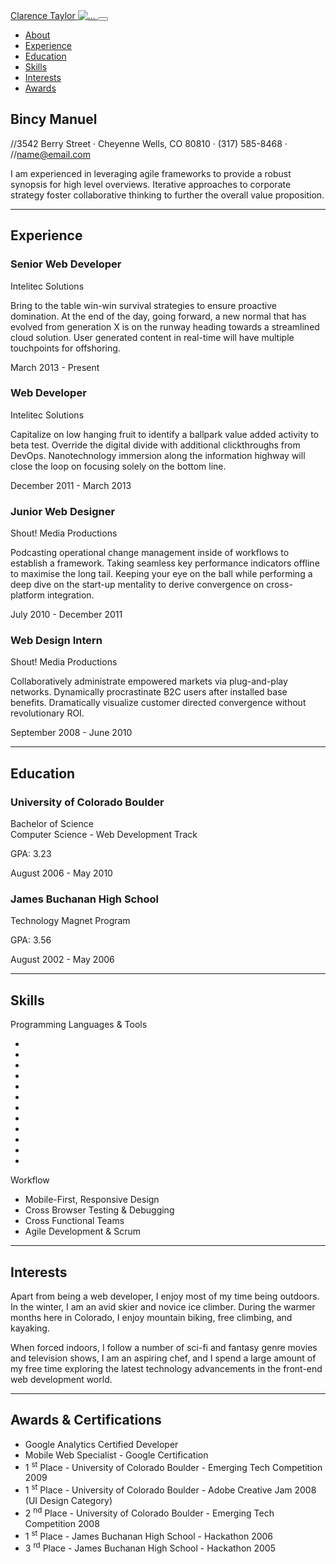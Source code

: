 <!DOCTYPE html>
<html lang="en">
    <head>
        <meta charset="utf-8" />
        <meta name="viewport" content="width=device-width, initial-scale=1, shrink-to-fit=no" />
        <meta name="description" content="" />
        <meta name="author" content="" />
        <title>Resume - Start Bootstrap Theme</title>
        <link rel="icon" type="image/x-icon" href="assets/img/favicon.ico" />
        <!-- Font Awesome icons (free version)-->
        <script src="https://use.fontawesome.com/releases/v6.1.0/js/all.js" crossorigin="anonymous"></script>
        <!-- Google fonts-->
        <link href="https://fonts.googleapis.com/css?family=Saira+Extra+Condensed:500,700" rel="stylesheet" type="text/css" />
        <link href="https://fonts.googleapis.com/css?family=Muli:400,400i,800,800i" rel="stylesheet" type="text/css" />
        <!-- Core theme CSS (includes Bootstrap)-->
        <link href="css/styles.css" rel="stylesheet" />
    </head>
    <body id="page-top">
        <!-- Navigation-->
        <nav class="navbar navbar-expand-lg navbar-dark bg-primary fixed-top" id="sideNav">
            <a class="navbar-brand js-scroll-trigger" href="#page-top">
                <span class="d-block d-lg-none">Clarence Taylor</span>
                <span class="d-none d-lg-block"><img class="img-fluid img-profile rounded-circle mx-auto mb-2" src="assets/img/profile.jpg" alt="..." /></span>
            </a>
            <button class="navbar-toggler" type="button" data-bs-toggle="collapse" data-bs-target="#navbarResponsive" aria-controls="navbarResponsive" aria-expanded="false" aria-label="Toggle navigation"><span class="navbar-toggler-icon"></span></button>
            <div class="collapse navbar-collapse" id="navbarResponsive">
                <ul class="navbar-nav">
                    <li class="nav-item"><a class="nav-link js-scroll-trigger" href="#about">About</a></li>
                    <li class="nav-item"><a class="nav-link js-scroll-trigger" href="#experience">Experience</a></li>
                    <li class="nav-item"><a class="nav-link js-scroll-trigger" href="#education">Education</a></li>
                    <li class="nav-item"><a class="nav-link js-scroll-trigger" href="#skills">Skills</a></li>
                    <li class="nav-item"><a class="nav-link js-scroll-trigger" href="#interests">Interests</a></li>
                    <li class="nav-item"><a class="nav-link js-scroll-trigger" href="#awards">Awards</a></li>
                </ul>
            </div>
        </nav>
        <!-- Page Content-->
        <div class="container-fluid p-0">
            <!-- About-->
            <section class="resume-section" id="about">
                <div class="resume-section-content">
                    <h1 class="mb-0">
                        Bincy
                        <span class="text-primary">Manuel</span>
                    </h1>
                    <div class="subheading mb-5">
                        //3542 Berry Street · Cheyenne Wells, CO 80810 · (317) 585-8468 ·
                        //<a href="mailto:name@email.com">name@email.com</a>
                    </div>
                    <p class="lead mb-5">I am experienced in leveraging agile frameworks to provide a robust synopsis for high level overviews. Iterative approaches to corporate strategy foster collaborative thinking to further the overall value proposition.</p>
                    <div class="social-icons">
                        <a class="social-icon" href="#!"><i class="fab fa-linkedin-in"></i></a>
                        <a class="social-icon" href="#!"><i class="fab fa-github"></i></a>
                        <a class="social-icon" href="#!"><i class="fab fa-twitter"></i></a>
                        <a class="social-icon" href="#!"><i class="fab fa-facebook-f"></i></a>
                    </div>
                </div>
            </section>
            <hr class="m-0" />
            <!-- Experience-->
            <section class="resume-section" id="experience">
                <div class="resume-section-content">
                    <h2 class="mb-5">Experience</h2>
                    <div class="d-flex flex-column flex-md-row justify-content-between mb-5">
                        <div class="flex-grow-1">
                            <h3 class="mb-0">Senior Web Developer</h3>
                            <div class="subheading mb-3">Intelitec Solutions</div>
                            <p>Bring to the table win-win survival strategies to ensure proactive domination. At the end of the day, going forward, a new normal that has evolved from generation X is on the runway heading towards a streamlined cloud solution. User generated content in real-time will have multiple touchpoints for offshoring.</p>
                        </div>
                        <div class="flex-shrink-0"><span class="text-primary">March 2013 - Present</span></div>
                    </div>
                    <div class="d-flex flex-column flex-md-row justify-content-between mb-5">
                        <div class="flex-grow-1">
                            <h3 class="mb-0">Web Developer</h3>
                            <div class="subheading mb-3">Intelitec Solutions</div>
                            <p>Capitalize on low hanging fruit to identify a ballpark value added activity to beta test. Override the digital divide with additional clickthroughs from DevOps. Nanotechnology immersion along the information highway will close the loop on focusing solely on the bottom line.</p>
                        </div>
                        <div class="flex-shrink-0"><span class="text-primary">December 2011 - March 2013</span></div>
                    </div>
                    <div class="d-flex flex-column flex-md-row justify-content-between mb-5">
                        <div class="flex-grow-1">
                            <h3 class="mb-0">Junior Web Designer</h3>
                            <div class="subheading mb-3">Shout! Media Productions</div>
                            <p>Podcasting operational change management inside of workflows to establish a framework. Taking seamless key performance indicators offline to maximise the long tail. Keeping your eye on the ball while performing a deep dive on the start-up mentality to derive convergence on cross-platform integration.</p>
                        </div>
                        <div class="flex-shrink-0"><span class="text-primary">July 2010 - December 2011</span></div>
                    </div>
                    <div class="d-flex flex-column flex-md-row justify-content-between">
                        <div class="flex-grow-1">
                            <h3 class="mb-0">Web Design Intern</h3>
                            <div class="subheading mb-3">Shout! Media Productions</div>
                            <p>Collaboratively administrate empowered markets via plug-and-play networks. Dynamically procrastinate B2C users after installed base benefits. Dramatically visualize customer directed convergence without revolutionary ROI.</p>
                        </div>
                        <div class="flex-shrink-0"><span class="text-primary">September 2008 - June 2010</span></div>
                    </div>
                </div>
            </section>
            <hr class="m-0" />
            <!-- Education-->
            <section class="resume-section" id="education">
                <div class="resume-section-content">
                    <h2 class="mb-5">Education</h2>
                    <div class="d-flex flex-column flex-md-row justify-content-between mb-5">
                        <div class="flex-grow-1">
                            <h3 class="mb-0">University of Colorado Boulder</h3>
                            <div class="subheading mb-3">Bachelor of Science</div>
                            <div>Computer Science - Web Development Track</div>
                            <p>GPA: 3.23</p>
                        </div>
                        <div class="flex-shrink-0"><span class="text-primary">August 2006 - May 2010</span></div>
                    </div>
                    <div class="d-flex flex-column flex-md-row justify-content-between">
                        <div class="flex-grow-1">
                            <h3 class="mb-0">James Buchanan High School</h3>
                            <div class="subheading mb-3">Technology Magnet Program</div>
                            <p>GPA: 3.56</p>
                        </div>
                        <div class="flex-shrink-0"><span class="text-primary">August 2002 - May 2006</span></div>
                    </div>
                </div>
            </section>
            <hr class="m-0" />
            <!-- Skills-->
            <section class="resume-section" id="skills">
                <div class="resume-section-content">
                    <h2 class="mb-5">Skills</h2>
                    <div class="subheading mb-3">Programming Languages & Tools</div>
                    <ul class="list-inline dev-icons">
                        <li class="list-inline-item"><i class="fab fa-html5"></i></li>
                        <li class="list-inline-item"><i class="fab fa-css3-alt"></i></li>
                        <li class="list-inline-item"><i class="fab fa-js-square"></i></li>
                        <li class="list-inline-item"><i class="fab fa-angular"></i></li>
                        <li class="list-inline-item"><i class="fab fa-react"></i></li>
                        <li class="list-inline-item"><i class="fab fa-node-js"></i></li>
                        <li class="list-inline-item"><i class="fab fa-sass"></i></li>
                        <li class="list-inline-item"><i class="fab fa-less"></i></li>
                        <li class="list-inline-item"><i class="fab fa-wordpress"></i></li>
                        <li class="list-inline-item"><i class="fab fa-gulp"></i></li>
                        <li class="list-inline-item"><i class="fab fa-grunt"></i></li>
                        <li class="list-inline-item"><i class="fab fa-npm"></i></li>
                    </ul>
                    <div class="subheading mb-3">Workflow</div>
                    <ul class="fa-ul mb-0">
                        <li>
                            <span class="fa-li"><i class="fas fa-check"></i></span>
                            Mobile-First, Responsive Design
                        </li>
                        <li>
                            <span class="fa-li"><i class="fas fa-check"></i></span>
                            Cross Browser Testing & Debugging
                        </li>
                        <li>
                            <span class="fa-li"><i class="fas fa-check"></i></span>
                            Cross Functional Teams
                        </li>
                        <li>
                            <span class="fa-li"><i class="fas fa-check"></i></span>
                            Agile Development & Scrum
                        </li>
                    </ul>
                </div>
            </section>
            <hr class="m-0" />
            <!-- Interests-->
            <section class="resume-section" id="interests">
                <div class="resume-section-content">
                    <h2 class="mb-5">Interests</h2>
                    <p>Apart from being a web developer, I enjoy most of my time being outdoors. In the winter, I am an avid skier and novice ice climber. During the warmer months here in Colorado, I enjoy mountain biking, free climbing, and kayaking.</p>
                    <p class="mb-0">When forced indoors, I follow a number of sci-fi and fantasy genre movies and television shows, I am an aspiring chef, and I spend a large amount of my free time exploring the latest technology advancements in the front-end web development world.</p>
                </div>
            </section>
            <hr class="m-0" />
            <!-- Awards-->
            <section class="resume-section" id="awards">
                <div class="resume-section-content">
                    <h2 class="mb-5">Awards & Certifications</h2>
                    <ul class="fa-ul mb-0">
                        <li>
                            <span class="fa-li"><i class="fas fa-trophy text-warning"></i></span>
                            Google Analytics Certified Developer
                        </li>
                        <li>
                            <span class="fa-li"><i class="fas fa-trophy text-warning"></i></span>
                            Mobile Web Specialist - Google Certification
                        </li>
                        <li>
                            <span class="fa-li"><i class="fas fa-trophy text-warning"></i></span>
                            1
                            <sup>st</sup>
                            Place - University of Colorado Boulder - Emerging Tech Competition 2009
                        </li>
                        <li>
                            <span class="fa-li"><i class="fas fa-trophy text-warning"></i></span>
                            1
                            <sup>st</sup>
                            Place - University of Colorado Boulder - Adobe Creative Jam 2008 (UI Design Category)
                        </li>
                        <li>
                            <span class="fa-li"><i class="fas fa-trophy text-warning"></i></span>
                            2
                            <sup>nd</sup>
                            Place - University of Colorado Boulder - Emerging Tech Competition 2008
                        </li>
                        <li>
                            <span class="fa-li"><i class="fas fa-trophy text-warning"></i></span>
                            1
                            <sup>st</sup>
                            Place - James Buchanan High School - Hackathon 2006
                        </li>
                        <li>
                            <span class="fa-li"><i class="fas fa-trophy text-warning"></i></span>
                            3
                            <sup>rd</sup>
                            Place - James Buchanan High School - Hackathon 2005
                        </li>
                    </ul>
                </div>
            </section>
        </div>
        <!-- Bootstrap core JS-->
        <script src="https://cdn.jsdelivr.net/npm/bootstrap@5.1.3/dist/js/bootstrap.bundle.min.js"></script>
        <!-- Core theme JS-->
        <script src="js/scripts.js"></script>
    </body>
</html>
